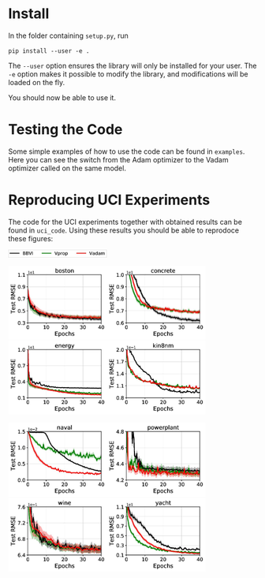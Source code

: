 # Install

In the folder containing `setup.py`, run 
```
pip install --user -e .
```
The `--user` option ensures the library will only be installed for your user.
The `-e` option makes it possible to modify the library, and modifications will be loaded on the fly.

You should now be able to use it.

# Testing the Code

Some simple examples of how to use the code can be found in `examples`. Here you can see the switch from the Adam optimizer to the Vadam optimizer called on the same model.

# Reproducing UCI Experiments

The code for the UCI experiments together with obtained results can be found in `uci_code`. Using these results you should be able to reprodoce these figures:

<img src="uci_code/plots/uci_legend-page-001.jpg" width="200">

<img src="uci_code/plots/uci_rmse_boston-page-001.jpg" width="200"><img src="uci_code/plots/uci_rmse_concrete-page-001.jpg" width="200"><img src="uci_code/plots/uci_rmse_energy-page-001.jpg" width="200"><img src="uci_code/plots/uci_rmse_kin8nm-page-001.jpg" width="200">

<img src="uci_code/plots/uci_rmse_naval-page-001.jpg" width="200"><img src="uci_code/plots/uci_rmse_powerplant-page-001.jpg" width="200"><img src="uci_code/plots/uci_rmse_wine-page-001.jpg" width="200"><img src="uci_code/plots/uci_rmse_yacht-page-001.jpg" width="200">

